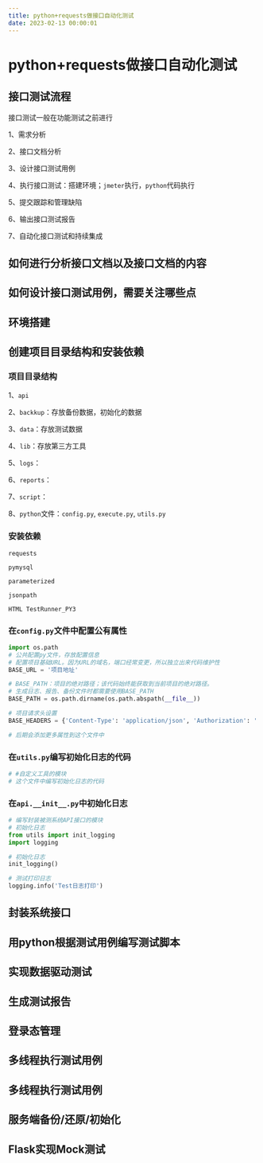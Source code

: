 ```yaml
---
title: python+requests做接口自动化测试
date: 2023-02-13 00:00:01
---
```


# python+requests做接口自动化测试

## 接口测试流程

接口测试一般在功能测试之前进行

1、需求分析

2、接口文档分析

3、设计接口测试用例

4、执行接口测试：搭建环境；`jmeter`执行，`python`代码执行

5、提交跟踪和管理缺陷

6、输出接口测试报告

7、自动化接口测试和持续集成

## 如何进行分析接口文档以及接口文档的内容

## 如何设计接口测试用例，需要关注哪些点

## 环境搭建

## 创建项目目录结构和安装依赖

### 项目目录结构

1、`api`

2、`backkup`：存放备份数据，初始化的数据

3、`data`：存放测试数据

4、`lib`：存放第三方工具

5、`logs`：

6、`reports`：

7、`script`：

8、`python`文件：`config.py`, `execute.py`, `utils.py`

### 安装依赖

`requests`

`pymysql`

`parameterized`

`jsonpath`

`HTML TestRunner_PY3`

### 在`config.py`文件中配置公有属性

```python
import os.path
# 公共配置py文件，存放配置信息
# 配置项目基础URL。因为URL的域名，端口经常变更，所以独立出来代码维护性
BASE_URL = '项目地址'

# BASE_PATH：项目的绝对路径；该代码始终能获取到当前项目的绝对路径。
# 生成日志、报告、备份文件时都需要使用BASE_PATH
BASE_PATH = os.path.dirname(os.path.abspath(__file__))

# 项目请求头设置
BASE_HEADERS = {'Content-Type': 'application/json', 'Authorization': ''}

# 后期会添加更多属性到这个文件中

```

### 在`utils.py`编写初始化日志的代码

```python
# #自定义工具的模块
# 这个文件中编写初始化日志的代码

```

### 在`api.__init__.py`中初始化日志

```python
# 编写封装被测系统API接口的模块
# 初始化日志
from utils import init_logging
import logging

# 初始化日志
init_logging()

# 测试打印日志
logging.info('Test日志打印')
```



## 封装系统接口

## 用python根据测试用例编写测试脚本

## 实现数据驱动测试

## 生成测试报告

## 登录态管理

## 多线程执行测试用例

## 多线程执行测试用例

## 服务端备份/还原/初始化

## Flask实现Mock测试

